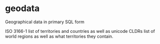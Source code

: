 # geodata
Geographical data in primary SQL form

ISO 3166-1 list of territories and countries as well as unicode CLDRs list of world regions as well as what territories they contain.
